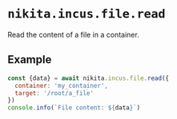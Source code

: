 
# `nikita.incus.file.read`

Read the content of a file in a container.

## Example

```js
const {data} = await nikita.incus.file.read({
  container: 'my_container',
  target: '/root/a_file'
})
console.info(`File content: ${data}`)
```
